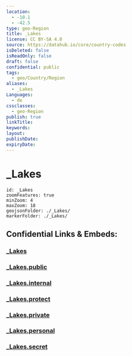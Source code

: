 ```yaml
---
location:
  - -10.1
  - -42.5
type: geo-Region
title: _Lakes
license: CC BY-SA 4.0
source: https://datahub.io/core/country-codes
isDeleted: false
isReadOnly: false
draft: false
confidential: public
tags:
  - geo/Country/Region
aliases:
  - _Lakes
Languages:
  - de
cssclasses:
  - geo-Region
publish: true
linkTitle:
keywords:
layout:
publishDate:
expiryDate:
---
```


# _Lakes

```leaflet
id: _Lakes
zoomFeatures: true 
minZoom: 4 
maxZoom: 18
geojsonFolder: ./_Lakes/
markerFolder: ./_Lakes/
```


## Confidential Links & Embeds: 

### [_Lakes](/_Standards/Earth/Continent/America~South/Brazil/states~Brazil/Bahia/_Lakes.md) 

### [_Lakes.public](/_public/Earth/Continent/America~South/Brazil/states~Brazil/Bahia/_Lakes.public.md) 

### [_Lakes.internal](/_internal/Earth/Continent/America~South/Brazil/states~Brazil/Bahia/_Lakes.internal.md) 

### [_Lakes.protect](/_protect/Earth/Continent/America~South/Brazil/states~Brazil/Bahia/_Lakes.protect.md) 

### [_Lakes.private](/_private/Earth/Continent/America~South/Brazil/states~Brazil/Bahia/_Lakes.private.md) 

### [_Lakes.personal](/_personal/Earth/Continent/America~South/Brazil/states~Brazil/Bahia/_Lakes.personal.md) 

### [_Lakes.secret](/_secret/Earth/Continent/America~South/Brazil/states~Brazil/Bahia/_Lakes.secret.md)

